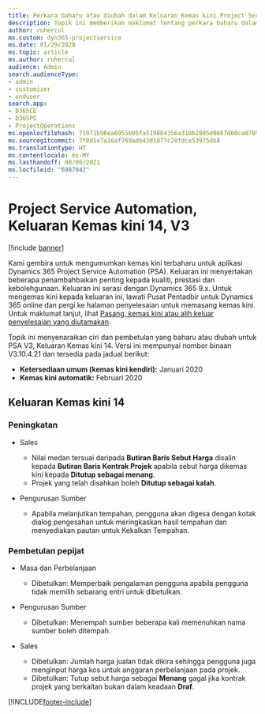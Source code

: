 ```yaml
---
title: Perkara baharu atau diubah dalam Keluaran Kemas kini Project Service Automation 14, V3
description: Topik ini memberikan maklumat tentang perkara baharu dalam Keluaran Kemas kini Project Service Automation 14 V3.
author: ruhercul
ms.custom: dyn365-projectservice
ms.date: 01/29/2020
ms.topic: article
ms.author: ruhercul
audience: Admin
search.audienceType:
- admin
- customizer
- enduser
search.app:
- D365CE
- D365PS
- ProjectOperations
ms.openlocfilehash: 71971b96ea6955b95fa519884356a310b2885d0667d60ca07856a444de77dc64
ms.sourcegitcommit: 7f8d1e7a16af769adb43d1877c28fdce53975db8
ms.translationtype: HT
ms.contentlocale: ms-MY
ms.lasthandoff: 08/06/2021
ms.locfileid: "6987042"
---
```

# <a name="project-service-automation-update-release-14-v3"></a>Project Service Automation, Keluaran Kemas kini 14, V3

[!include [banner](../includes/psa-now-project-operations.md)]

Kami gembira untuk mengumumkan kemas kini terbaharu untuk aplikasi Dynamics 365 Project Service Automation (PSA). Keluaran ini menyertakan beberapa penambahbaikan penting kepada kualiti, prestasi dan kebolehgunaan. Keluaran ini serasi dengan Dynamics 365 9.x. Untuk mengemas kini kepada keluaran ini, lawati Pusat Pentadbir untuk Dynamics 365 online dan pergi ke halaman penyelesaian untuk memasang kemas kini. Untuk maklumat lanjut, lihat [Pasang, kemas kini atau alih keluar penyelesaian yang diutamakan](/power-platform/admin/install-remove-preferred-solution).

Topik ini menyenaraikan ciri dan pembetulan yang baharu atau diubah untuk PSA V3, Keluaran Kemas kini 14. Versi ini mempunyai nombor binaan V3.10.4.21 dan tersedia pada jadual berikut:

- **Ketersediaan umum (kemas kini kendiri):** Januari 2020
- **Kemas kini automatik:** Februari 2020

## <a name="update-release-14"></a>Keluaran Kemas kini 14

### <a name="enhancements"></a>Peningkatan

- Sales

     - Nilai medan tersuai daripada **Butiran Baris Sebut Harga** disalin kepada **Butiran Baris Kontrak Projek** apabila sebut harga dikemas kini kepada **Ditutup sebagai menang**.
     - Projek yang telah disahkan boleh **Ditutup sebagai kalah**.

- Pengurusan Sumber

     - Apabila melanjutkan tempahan, pengguna akan digesa dengan kotak dialog pengesahan untuk meringkaskan hasil tempahan dan menyediakan pautan untuk Kekalkan Tempahan.


### <a name="bug-fixes"></a>Pembetulan pepijat

- Masa dan Perbelanjaan

     - Dibetulkan: Memperbaik pengalaman pengguna apabila pengguna tidak memilih sebarang entri untuk dibetulkan.

- Pengurusan Sumber

     - Dibetulkan: Menempah sumber beberapa kali memenuhkan nama sumber boleh ditempah.

- Sales

     - Dibetulkan: Jumlah harga jualan tidak dikira sehingga pengguna juga menginput harga kos untuk anggaran perbelanjaan pada projek.
     - Dibetulkan: Tutup sebut harga sebagai **Menang** gagal jika kontrak projek yang berkaitan bukan dalam keadaan **Draf**.



[!INCLUDE[footer-include](../includes/footer-banner.md)]
